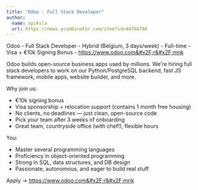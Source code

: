 ```yaml
---
title: "Odoo : Full Stack Developer"
author:
  name: spiksla
  url: https://news.ycombinator.com/item?id=44766786
---
```

Odoo - Full Stack Developer - Hybrid (Belgium, 3 days&#x2F;week) - Full-time - Visa + €10k Signing Bonus - <a href="https:&#x2F;&#x2F;www.odoo.com&#x2F;r&#x2F;mnk" rel="nofollow">https:&#x2F;&#x2F;www.odoo.com&#x2F;r&#x2F;mnk</a>

Odoo builds open-source business apps used by millions. We&#x27;re hiring full stack developers to work on our Python&#x2F;PostgreSQL backend, fast JS framework, mobile apps, website builder, and more.

Why join us:

- €10k signing bonus
- Visa sponsorship + relocation support (contains 1 month free housing)
- No clients, no deadlines — just clean, open-source code
- Pick your team after 3 weeks of onboarding
- Great team, countryside office (with chef!), flexible hours

You:

- Master several programming languages
- Proficiency in object-oriented programming
- Strong in SQL, data structures, and DB design
- Passionate, autonomous, and eager to build real stuff

Apply → <a href="https:&#x2F;&#x2F;www.odoo.com&#x2F;r&#x2F;mnk" rel="nofollow">https:&#x2F;&#x2F;www.odoo.com&#x2F;r&#x2F;mnk</a>
<JobApplication />
